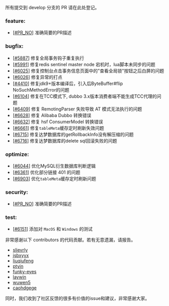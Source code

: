 所有提交到 develop 分支的 PR 请在此处登记。

<!-- 请根据PR的类型添加 `变更记录` 到以下对应位置(feature/bugfix/optimize/test) 下 -->

### feature:
- [[#PR_NO](https://github.com/seata/seata/pull/PR_NO)] 准确简要的PR描述

### bugfix:
- [[#5887](https://github.com/seata/seata/pull/5887)] 修复全局事务钩子重复执行
- [[#5991](https://github.com/seata/seata/pull/5991)] 修复redis sentinel master node 宕机时，lua脚本未同步的问题
- [[#6025](https://github.com/seata/seata/pull/6025)] 修复控制台点击事务信息页面中的"查看全局锁"按钮之后白屏的问题
- [[#6026](https://github.com/seata/seata/pull/6026)] 修复异常的打点
- [[#4410](https://github.com/seata/seata/pull/4410)] 修复jdk9+版本编译后，引入后ByteBuffer#flip NoSuchMethodError的问题
- [[#6104](https://github.com/seata/seata/pull/6104)] 修复在TCC模式下, dubbo 3.x版本消费者端不能生成TCC代理的问题
- [[#6409](https://github.com/seata/seata/pull/6409)] 修复 RemotingParser 失败导致 AT 模式无法执行的问题
- [[#6628](https://github.com/seata/seata/pull/6628)] 修复 Alibaba Dubbo 转换错误
- [[#6632](https://github.com/seata/seata/pull/6632)] 修复 hsf ConsumerModel 转换错误
- [[#6661](https://github.com/seata/seata/pull/6661)] 修复`tableMeta`缓存定时刷新失效问题
- [[#6715](https://github.com/apache/incubator-seata/pull/6715)] 修复达梦数据库的getRollbackInfo没有解压缩的问题
- [[#6716](https://github.com/apache/incubator-seata/pull/6716)] 修复达梦数据库的delete sql回滚失败的问题

### optimize:
- [[#6044](https://github.com/seata/seata/pull/6044)] 优化MySQL衍生数据库判断逻辑
- [[#6361](https://github.com/seata/seata/pull/6361)] 优化部分链接 401 的问题
- [[#6903](https://github.com/apache/incubator-seata/pull/6903)] 优化`tableMeta`缓存定时刷新问题

### security:
- [[#PR_NO](https://github.com/seata/seata/pull/PR_NO)] 准确简要的PR描述

### test:
- [[#6151](https://github.com/seata/seata/pull/6151)] 添加对 `MacOS` 和 `Windows` 的测试

非常感谢以下 contributors 的代码贡献。若有无意遗漏，请报告。

<!-- 请确保您的 GitHub ID 在以下列表中 -->
- [slievrly](https://github.com/slievrly)
- [jsbxyyx](https://github.com/jsbxyyx)
- [liuqiufeng](https://github.com/liuqiufeng)
- [ptyin](https://github.com/ptyin)
- [funky-eyes](https://github.com/funky-eyes)
- [laywin](https://github.com/laywin)
- [wuwen5](https://github.com/wuwen5)
- [caohdgege](https://github.com/caohdgege)

同时，我们收到了社区反馈的很多有价值的issue和建议，非常感谢大家。
